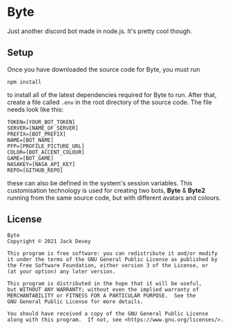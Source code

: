 # Byte
Just another discord bot made in node.js. It's pretty cool though.

## Setup
Once you have downloaded the source code for Byte, you must run 
```
npm install
```
to install all of the latest dependencies required for Byte to run. After that, create a file called `.env` in the root directory of the source code. The file needs look like this:
```
TOKEN=[YOUR_BOT_TOKEN]
SERVER=[NAME_OF_SERVER]
PREFIX=[BOT_PREFIX]
NAME=[BOT_NAME]
PFP=[PROFILE_PICTURE_URL]
COLOR=[BOT_ACCENT_COLOUR]
GAME=[BOT_GAME]
NASAKEY=[NASA_API_KEY]
REPO=[GITHUB_REPO]
```
these can also be defined in the system's session variables. This customisation technology is used for creating two bots, **Byte** & **Byte2** running from the same source code, but with different avatars and colours. 
## License
```
Byte
Copyright © 2021 Jack Devey

This program is free software: you can redistribute it and/or modify
it under the terms of the GNU General Public License as published by
the Free Software Foundation, either version 3 of the License, or
(at your option) any later version.

This program is distributed in the hope that it will be useful,
but WITHOUT ANY WARRANTY; without even the implied warranty of
MERCHANTABILITY or FITNESS FOR A PARTICULAR PURPOSE.  See the
GNU General Public License for more details.

You should have received a copy of the GNU General Public License
along with this program.  If not, see <https://www.gnu.org/licenses/>.
```
